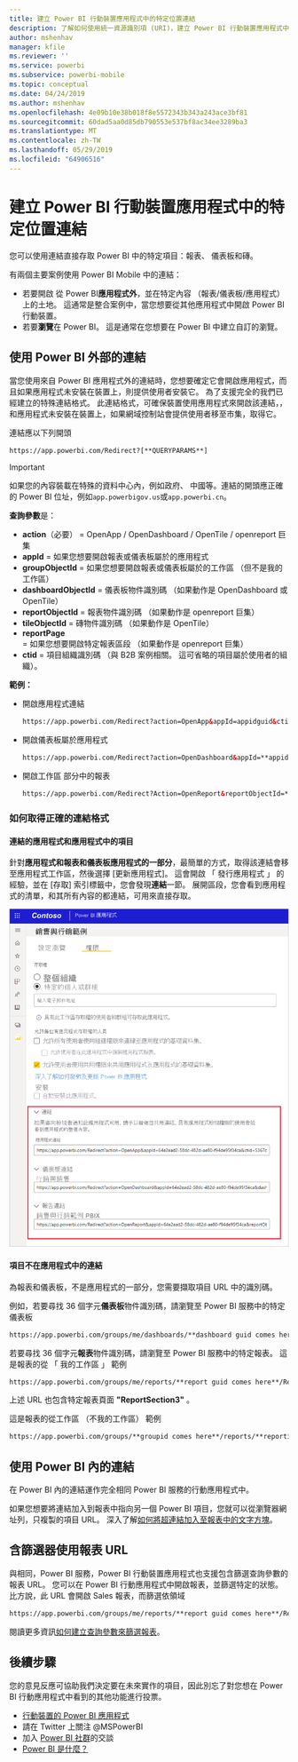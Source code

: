 ```yaml
---
title: 建立 Power BI 行動裝置應用程式中的特定位置連結
description: 了解如何使用統一資源識別項 (URI)，建立 Power BI 行動裝置應用程式中特定儀表板、磚或報表的深層連結。
author: mshenhav
manager: kfile
ms.reviewer: ''
ms.service: powerbi
ms.subservice: powerbi-mobile
ms.topic: conceptual
ms.date: 04/24/2019
ms.author: mshenhav
ms.openlocfilehash: 4e09b10e38b018f8e5572343b343a243ace3bf81
ms.sourcegitcommit: 60dad5aa0d85db790553e537bf8ac34ee3289ba3
ms.translationtype: MT
ms.contentlocale: zh-TW
ms.lasthandoff: 05/29/2019
ms.locfileid: "64906516"
---
```

# <a name="create-a-link-to-a-specific-location-in-the-power-bi-mobile-apps"></a>建立 Power BI 行動裝置應用程式中的特定位置連結
您可以使用連結直接存取 Power BI 中的特定項目：報表、 儀表板和磚。

有兩個主要案例使用 Power BI Mobile 中的連結： 

* 若要開啟 從 Power BI**應用程式外**，並在特定內容 （報表/儀表板/應用程式） 上的土地。 這通常是整合案例中，當您想要從其他應用程式中開啟 Power BI 行動裝置。 
* 若要**瀏覽**在 Power BI。 這是通常在您想要在 Power BI 中建立自訂的瀏覽。


## <a name="use-links-from-outside-of-power-bi"></a>使用 Power BI 外部的連結
當您使用來自 Power BI 應用程式外的連結時，您想要確定它會開啟應用程式，而且如果應用程式未安裝在裝置上，則提供使用者安裝它。 為了支援完全的我們已經建立的特殊連結格式。 此連結格式，可確保裝置使用應用程式來開啟該連結，，和應用程式未安裝在裝置上，如果網域控制站會提供使用者移至市集，取得它。

連結應以下列開頭  
```html
https://app.powerbi.com/Redirect?[**QUERYPARAMS**]
```

> [!IMPORTANT]
> 如果您的內容裝載在特殊的資料中心內，例如政府、 中國等。連結的開頭應正確的 Power BI 位址，例如`app.powerbigov.us`或`app.powerbi.cn`。   
>


**查詢參數**是：
* **action**（必要） = OpenApp / OpenDashboard / OpenTile / openreport 巨集
* **appId** = 如果您想要開啟報表或儀表板屬於的應用程式 
* **groupObjectId** = 如果您想要開啟報表或儀表板屬於的工作區 （但不是我的工作區）
* **dashboardObjectId** = 儀表板物件識別碼 （如果動作是 OpenDashboard 或 OpenTile）
* **reportObjectId** = 報表物件識別碼 （如果動作是 openreport 巨集）
* **tileObjectId** = 磚物件識別碼 （如果動作是 OpenTile）
* **reportPage** = 如果您想要開啟特定報表區段 （如果動作是 openreport 巨集）
* **ctid** = 項目組織識別碼 （與 B2B 案例相關。 這可省略的項目屬於使用者的組織）。

**範例：**

* 開啟應用程式連結 
  ```html
  https://app.powerbi.com/Redirect?action=OpenApp&appId=appidguid&ctid=organizationid
  ```

* 開啟儀表板屬於應用程式 
  ```html
  https://app.powerbi.com/Redirect?action=OpenDashboard&appId=**appidguid**&dashboardObjectId=**dashboardidguid**&ctid=**organizationid**
  ```

* 開啟工作區 部分中的報表
  ```html
  https://app.powerbi.com/Redirect?Action=OpenReport&reportObjectId=**reportidguid**&groupObjectId=**groupidguid**&reportPage=**ReportSectionName**
  ```

### <a name="how-to-get-the-right-link-format"></a>如何取得正確的連結格式

#### <a name="links-of-apps-and-items-in-app"></a>連結的應用程式和應用程式中的項目

針對**應用程式和報表和儀表板應用程式的一部分**，最簡單的方式，取得該連結會移至應用程式工作區，然後選擇 [更新應用程式]。 這會開啟 「 發行應用程式 」 的經驗，並在 [存取] 索引標籤中，您會發現**連結**一節。 展開區段，您會看到應用程式的清單，和其所有內容的都連結，可用來直接存取。

![Power BI 的發佈的應用程式連結 ](./media/mobile-apps-links/mobile-link-copy-app-links.png)

#### <a name="links-of-items-not-in-app"></a>項目不在應用程式中的連結 

為報表和儀表板，不是應用程式的一部分，您需要擷取項目 URL 中的識別碼。

例如，若要尋找 36 個字元**儀表板**物件識別碼，請瀏覽至 Power BI 服務中的特定儀表板 

```html
https://app.powerbi.com/groups/me/dashboards/**dashboard guid comes here**?ctid=**organization id comes here**`
```

若要尋找 36 個字元**報表**物件識別碼，請瀏覽至 Power BI 服務中的特定報表。
這是報表的從 「 我的工作區 」 範例

```html
https://app.powerbi.com/groups/me/reports/**report guid comes here**/ReportSection3?ctid=**organization id comes here**`
```
上述 URL 也包含特定報表頁面 **"ReportSection3"** 。

這是報表的從工作區 （不我的工作區） 範例

```html
https://app.powerbi.com/groups/**groupid comes here**/reports/**reportid comes here**/ReportSection1?ctid=**organizationid comes here**
```

## <a name="use-links-inside-power-bi"></a>使用 Power BI 內的連結

在 Power BI 內的連結運作完全相同 Power BI 服務的行動應用程式中。

如果您想要將連結加入到報表中指向另一個 Power BI 項目，您就可以從瀏覽器網址列，只複製的項目 URL。 深入了解[如何將超連結加入至報表中的文字方塊](https://docs.microsoft.com/power-bi/service-add-hyperlink-to-text-box)。

## <a name="use-report-url-with-filter"></a>含篩選器使用報表 URL
與相同，Power BI 服務，Power BI 行動裝置應用程式也支援包含篩選查詢參數的報表 URL。 您可以在 Power BI 行動應用程式中開啟報表，並篩選特定的狀態。 比方說，此 URL 會開啟 Sales 報表，而篩選依領域

```html
https://app.powerbi.com/groups/me/reports/**report guid comes here**/ReportSection3?ctid=**organization id comes here**&filter=Store/Territory eq 'NC'
```

閱讀更多資訊[如何建立查詢參數來篩選報表](https://docs.microsoft.com/power-bi/service-url-filters)。

## <a name="next-steps"></a>後續步驟
您的意見反應可協助我們決定要在未來實作的項目，因此別忘了對您想在 Power BI 行動應用程式中看到的其他功能進行投票。 

* [行動裝置的 Power BI 應用程式](mobile-apps-for-mobile-devices.md)
* 請在 Twitter 上關注 @MSPowerBI
* 加入 [Power BI 社群](http://community.powerbi.com/)的交談
* [Power BI 是什麼？](../../power-bi-overview.md)

